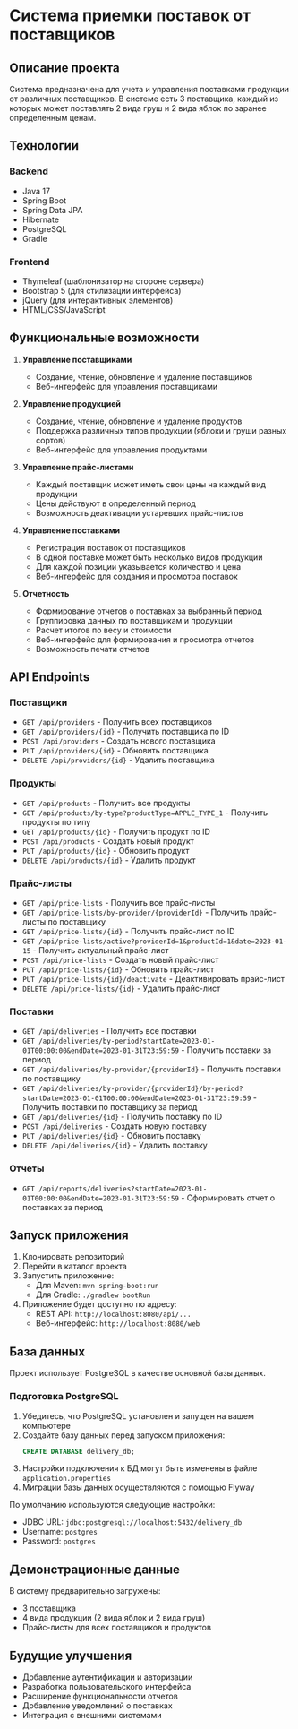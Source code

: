 # Система приемки поставок от поставщиков

## Описание проекта

Система предназначена для учета и управления поставками продукции от различных поставщиков. В системе есть 3 поставщика, каждый из которых может поставлять 2 вида груш и 2 вида яблок по заранее определенным ценам.

## Технологии

### Backend
- Java 17
- Spring Boot
- Spring Data JPA
- Hibernate
- PostgreSQL
- Gradle

### Frontend
- Thymeleaf (шаблонизатор на стороне сервера)
- Bootstrap 5 (для стилизации интерфейса)
- jQuery (для интерактивных элементов)
- HTML/CSS/JavaScript

## Функциональные возможности

1. **Управление поставщиками**
   - Создание, чтение, обновление и удаление поставщиков
   - Веб-интерфейс для управления поставщиками

2. **Управление продукцией**
   - Создание, чтение, обновление и удаление продуктов
   - Поддержка различных типов продукции (яблоки и груши разных сортов)
   - Веб-интерфейс для управления продуктами

3. **Управление прайс-листами**
   - Каждый поставщик может иметь свои цены на каждый вид продукции
   - Цены действуют в определенный период
   - Возможность деактивации устаревших прайс-листов

4. **Управление поставками**
   - Регистрация поставок от поставщиков
   - В одной поставке может быть несколько видов продукции
   - Для каждой позиции указывается количество и цена
   - Веб-интерфейс для создания и просмотра поставок

5. **Отчетность**
   - Формирование отчетов о поставках за выбранный период
   - Группировка данных по поставщикам и продукции
   - Расчет итогов по весу и стоимости
   - Веб-интерфейс для формирования и просмотра отчетов
   - Возможность печати отчетов

## API Endpoints

### Поставщики

- `GET /api/providers` - Получить всех поставщиков
- `GET /api/providers/{id}` - Получить поставщика по ID
- `POST /api/providers` - Создать нового поставщика
- `PUT /api/providers/{id}` - Обновить поставщика
- `DELETE /api/providers/{id}` - Удалить поставщика

### Продукты

- `GET /api/products` - Получить все продукты
- `GET /api/products/by-type?productType=APPLE_TYPE_1` - Получить продукты по типу
- `GET /api/products/{id}` - Получить продукт по ID
- `POST /api/products` - Создать новый продукт
- `PUT /api/products/{id}` - Обновить продукт
- `DELETE /api/products/{id}` - Удалить продукт

### Прайс-листы

- `GET /api/price-lists` - Получить все прайс-листы
- `GET /api/price-lists/by-provider/{providerId}` - Получить прайс-листы по поставщику
- `GET /api/price-lists/{id}` - Получить прайс-лист по ID
- `GET /api/price-lists/active?providerId=1&productId=1&date=2023-01-15` - Получить актуальный прайс-лист
- `POST /api/price-lists` - Создать новый прайс-лист
- `PUT /api/price-lists/{id}` - Обновить прайс-лист
- `PUT /api/price-lists/{id}/deactivate` - Деактивировать прайс-лист
- `DELETE /api/price-lists/{id}` - Удалить прайс-лист

### Поставки

- `GET /api/deliveries` - Получить все поставки
- `GET /api/deliveries/by-period?startDate=2023-01-01T00:00:00&endDate=2023-01-31T23:59:59` - Получить поставки за период
- `GET /api/deliveries/by-provider/{providerId}` - Получить поставки по поставщику
- `GET /api/deliveries/by-provider/{providerId}/by-period?startDate=2023-01-01T00:00:00&endDate=2023-01-31T23:59:59` - Получить поставки по поставщику за период
- `GET /api/deliveries/{id}` - Получить поставку по ID
- `POST /api/deliveries` - Создать новую поставку
- `PUT /api/deliveries/{id}` - Обновить поставку
- `DELETE /api/deliveries/{id}` - Удалить поставку

### Отчеты

- `GET /api/reports/deliveries?startDate=2023-01-01T00:00:00&endDate=2023-01-31T23:59:59` - Сформировать отчет о поставках за период

## Запуск приложения

1. Клонировать репозиторий
2. Перейти в каталог проекта
3. Запустить приложение:
   - Для Maven: `mvn spring-boot:run`
   - Для Gradle: `./gradlew bootRun`
4. Приложение будет доступно по адресу:
   - REST API: `http://localhost:8080/api/...`
   - Веб-интерфейс: `http://localhost:8080/web`

## База данных

Проект использует PostgreSQL в качестве основной базы данных. 

### Подготовка PostgreSQL

1. Убедитесь, что PostgreSQL установлен и запущен на вашем компьютере
2. Создайте базу данных перед запуском приложения:
   ```sql
   CREATE DATABASE delivery_db;
   ```
3. Настройки подключения к БД могут быть изменены в файле `application.properties`
4. Миграции базы данных осуществляются с помощью Flyway

По умолчанию используются следующие настройки:
- JDBC URL: `jdbc:postgresql://localhost:5432/delivery_db`
- Username: `postgres`
- Password: `postgres`

## Демонстрационные данные

В систему предварительно загружены:
- 3 поставщика
- 4 вида продукции (2 вида яблок и 2 вида груш)
- Прайс-листы для всех поставщиков и продуктов

## Будущие улучшения

- Добавление аутентификации и авторизации
- Разработка пользовательского интерфейса
- Расширение функциональности отчетов
- Добавление уведомлений о поставках
- Интеграция с внешними системами
